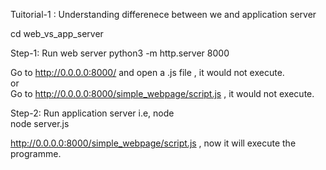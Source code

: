 Tuitorial-1 : Understanding differenece between we and application server

cd web_vs_app_server

Step-1: Run web server
python3 -m http.server 8000

Go to http://0.0.0.0:8000/ and open a .js file , it would not execute. \
or \
Go to http://0.0.0.0:8000/simple_webpage/script.js , it would not execute.

Step-2: Run application server i.e, node \
node server.js

http://0.0.0.0:8000/simple_webpage/script.js , now it will execute the programme.
